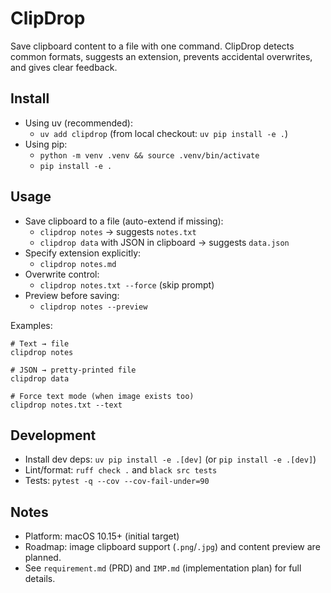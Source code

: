 # ClipDrop

Save clipboard content to a file with one command. ClipDrop detects common formats, suggests an extension, prevents accidental overwrites, and gives clear feedback.

## Install
- Using uv (recommended):
  - `uv add clipdrop` (from local checkout: `uv pip install -e .`)
- Using pip:
  - `python -m venv .venv && source .venv/bin/activate`
  - `pip install -e .`

## Usage
- Save clipboard to a file (auto-extend if missing):
  - `clipdrop notes` → suggests `notes.txt`
  - `clipdrop data` with JSON in clipboard → suggests `data.json`
- Specify extension explicitly:
  - `clipdrop notes.md`
- Overwrite control:
  - `clipdrop notes.txt --force` (skip prompt)
- Preview before saving:
  - `clipdrop notes --preview`

Examples:
```
# Text → file
clipdrop notes

# JSON → pretty-printed file
clipdrop data

# Force text mode (when image exists too)
clipdrop notes.txt --text
```

## Development
- Install dev deps: `uv pip install -e .[dev]` (or `pip install -e .[dev]`)
- Lint/format: `ruff check .` and `black src tests`
- Tests: `pytest -q --cov --cov-fail-under=90`

## Notes
- Platform: macOS 10.15+ (initial target)
- Roadmap: image clipboard support (`.png`/`.jpg`) and content preview are planned.
- See `requirement.md` (PRD) and `IMP.md` (implementation plan) for full details.
